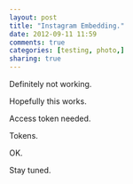 ```yaml
---
layout: post
title: "Instagram Embedding."
date: 2012-09-11 11:59
comments: true
categories: [testing, photo,]
sharing: true
---
```

Definitely not working.

Hopefully this works.

Access token needed.

Tokens.

OK.

Stay tuned.